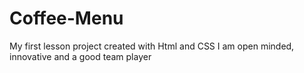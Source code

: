 # Coffee-Menu
My first lesson project created with Html and CSS
I am open minded, innovative and a good team player
